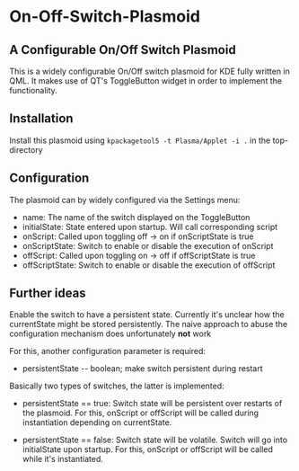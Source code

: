# On-Off-Switch-Plasmoid
## A Configurable On/Off Switch Plasmoid

This is a widely configurable On/Off switch plasmoid for KDE fully
written in QML. It makes use of QT's ToggleButton widget in order to
implement the functionality.

## Installation

Install this plasmoid using `kpackagetool5 -t Plasma/Applet -i .` in the
top-directory

## Configuration
The plasmoid can by widely configured via the Settings menu:
 - name: The name of the switch displayed on the ToggleButton
 - initialState: State entered upon startup. Will call corresponding script
 - onScript: Called upon toggling off -> on if onScriptState is true
 - onScriptState: Switch to enable or disable the execution of onScript
 - offScript: Called upon toggling on -> off if offScriptState is true
 - offScriptState: Switch to enable or disable the execution of offScript

## Further ideas

Enable the switch to have a persistent state. Currently it's unclear
how the currentState might be stored persistently. The naive approach
to abuse the configuration mechanism does unfortunately **not** work

For this, another configuration parameter is required:
 - persistentState -- boolean; make switch persistent during restart

Basically two types of switches, the latter is implemented:

  * persistentState == true: Switch state will be persistent over
    restarts of the plasmoid. For this, onScript or offScript will be
    called during instantiation depending on currentState.

  * persistentState == false: Switch state will be volatile. Switch
    will go into initialState upon startup. For this, onScript or
    offScript will be called while it's instantiated.
